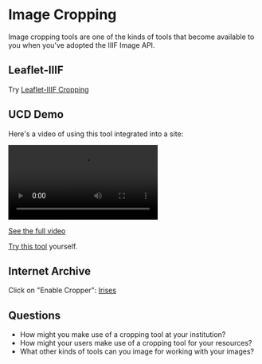 # Image Cropping

Image cropping tools are one of the kinds of tools that become available to you when you've adopted the IIIF Image API.

## Leaflet-IIIF

Try [Leaflet-IIIF Cropping][leaflet-cropping]

## UCD Demo


Here's a video of using this tool integrated into a site:

<video src="../assets/video/2017_UCD_Crop-snippet.mp4" preload="auto" controls></video>

[See the full video][full-ucd-video]

[Try this tool][try-ucd-example] yourself.

<!-- #next:50 Try cropping out an image so that you can see what is written above the clock in [this image][clock]. -->

## Internet Archive

Click on "Enable Cropper": [Irises]

## Questions

- How might you make use of a cropping tool at your institution?
- How might your users make use of a cropping tool for your resources?
- What other kinds of tools can you image for working with your images?

[try-ucd-example]: https://jbhoward-dublin.github.io/IIIF-imageManipulation/index.html?imageID=https://iiif.ucd.ie/loris/ivrla:10408
[leaflet-cropping]: https://bl.ocks.org/mejackreed/6936585f435b60aa9451ae2bc1c199f2
[clock]: http://digital.ucd.ie/crop/?id=ucdlib:47504
[full-ucd-video]: https://drive.google.com/open?id=0B8biwZuDijgecWZEWnZYVVdvcTg
[Irises]: https://iiif.archivelab.org/iiif/mma_irises_436528
